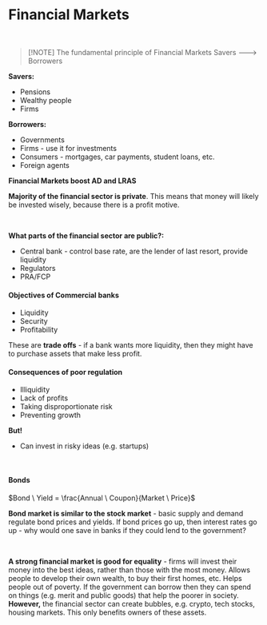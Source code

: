 # Financial Markets

</br>


> [!NOTE] The fundamental principle of Financial Markets
> Savers --—> Borrowers

**Savers:**

- Pensions
- Wealthy people
- Firms

**Borrowers:** 

- Governments
- Firms - use it for investments
- Consumers - mortgages, car payments, student loans, etc.
- Foreign agents

**Financial Markets boost AD and LRAS**

**Majority of the financial sector is private**. This means that money will likely be invested wisely, because there is a profit motive.

</br>

**What parts of the financial sector are public?:**

- Central bank - control base rate, are the lender of last resort, provide liquidity
- Regulators
- PRA/FCP

#### Objectives of Commercial banks

- Liquidity
- Security
- Profitability

These are **trade offs** - if a bank wants more liquidity, then they might have to purchase assets that make less profit.

#### Consequences of poor regulation

- Illiquidity
- Lack of profits
- Taking disproportionate risk
- Preventing growth

**But!**

- Can invest in risky ideas (e.g. startups)

</br>

#### Bonds

$Bond \ Yield = \frac{Annual \ Coupon}{Market \ Price}$

**Bond market is similar to the stock market** - basic supply and demand regulate bond prices and yields. If bond prices go up, then interest rates go up - why would one save in banks if they could lend to the government?

</br>

**A strong financial market is good for equality** - firms will invest their money into the best ideas, rather than those with the most money. Allows people to develop their own wealth, to buy their first homes, etc. Helps people out of poverty. If the government can borrow then they can spend on things (e.g. merit and public goods) that help the poorer in society.
**However,** the financial sector can create bubbles, e.g. crypto, tech stocks, housing markets. This only benefits owners of these assets.

